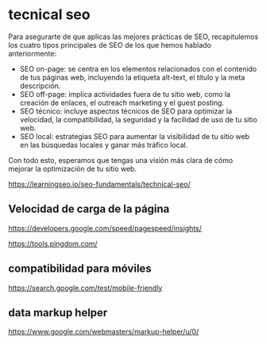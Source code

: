 # tecnical seo

Para asegurarte de que aplicas las mejores prácticas de SEO, recapitulemos los cuatro tipos principales de SEO de los que hemos hablado anteriormente:

 - SEO on-page: se centra en los elementos relacionados con el contenido de tus páginas web, incluyendo la etiqueta alt-text, el título y la meta descripción.
 - SEO off-page: implica actividades fuera de tu sitio web, como la creación de enlaces, el outreach marketing y el guest posting.
 - SEO técnico: incluye aspectos técnicos de SEO para optimizar la velocidad, la compatibilidad, la seguridad y la facilidad de uso de tu sitio web.
 - SEO local: estrategias SEO para aumentar la visibilidad de tu sitio web en las búsquedas locales y ganar más tráfico local.

Con todo esto, esperamos que tengas una visión más clara de cómo mejorar la optimización de tu sitio web.


https://learningseo.io/seo-fundamentals/technical-seo/

## Velocidad de carga de la página

https://developers.google.com/speed/pagespeed/insights/

https://tools.pingdom.com/


## compatibilidad para móviles

https://search.google.com/test/mobile-friendly

## data markup helper

https://www.google.com/webmasters/markup-helper/u/0/


